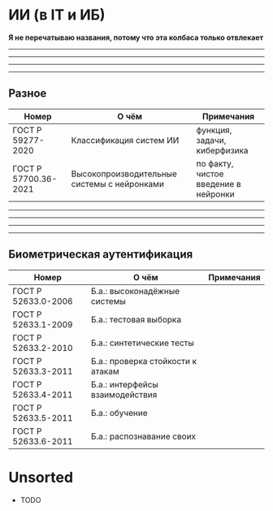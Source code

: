 

# ИИ (в IT и ИБ)

**Я не перечатываю названия, потому что эта колбаса только отвлекает**


-----------------------
-----------------------
-----------------------
-----------------------

## Разное

|Номер|О чём|Примечания|
|--|--|--|
|ГОСТ Р 59277-2020|Классификация систем ИИ|функция, задачи, киберфизика|
|ГОСТ Р 57700.36-2021|Высокопроизводительные системы с нейронками|по факту, чистое введение в нейронки|


-----------------------
-----------------------
-----------------------
-----------------------

## Биометрическая аутентификация
|Номер|О чём|Примечания|
|--|--|--|
|ГОСТ Р 52633.0-2006|Б.а.: высоконадёжные системы||
|ГОСТ Р 52633.1-2009|Б.а.: тестовая выборка||
|ГОСТ Р 52633.2-2010|Б.а.: синтетические тесты||
|ГОСТ Р 52633.3-2011|Б.а.: проверка стойкости к атакам||
|ГОСТ Р 52633.4-2011|Б.а.: интерфейсы взаимодействия||
|ГОСТ Р 52633.5-2011|Б.а.: обучение||
|ГОСТ Р 52633.6-2011|Б.а.: распознавание своих||


# Unsorted

+ TODO
